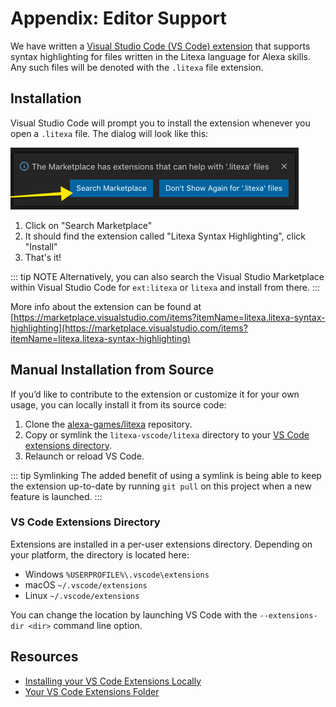 # Appendix: Editor Support

We have written a [Visual Studio Code (VS Code) extension](https://marketplace.visualstudio.com/items?itemName=litexa.litexa-syntax-highlighting) that supports syntax highlighting for files written in the Litexa
language for Alexa skills. Any such files will be denoted with the `.litexa` file extension.

## Installation

Visual Studio Code will prompt you to install the extension whenever you open a `.litexa` file. The dialog will look like this:

![Visual Studio Code Install Prompt](./vscode-litexa-extension.png)

1. Click on "Search Marketplace"
1. It should find the extension called "Litexa Syntax Highlighting", click "Install"
1. That's it!

::: tip NOTE
Alternatively, you can also search the Visual Studio Marketplace within Visual Studio Code for `ext:litexa` or `litexa` and install from there.
:::

More info about the extension can be found at
[https://marketplace.visualstudio.com/items?itemName=litexa.litexa-syntax-highlighting](https://marketplace.visualstudio.com/items?itemName=litexa.litexa-syntax-highlighting)

## Manual Installation from Source

If you’d like to contribute to the extension or customize it for your own usage, you can locally install it from its source code:

1. Clone the [alexa-games/litexa](https://github.com/alexa-games/litexa) repository.
1. Copy or symlink the `litexa-vscode/litexa` directory to your
[VS Code extensions directory](#vs-code-extensions-directory).
1. Relaunch or reload VS Code.

::: tip Symlinking
The added benefit of using a symlink is being able to keep the extension up-to-date by running `git pull` on this project when a
new feature is launched.
:::

### VS Code Extensions Directory

Extensions are installed in a per-user extensions directory. Depending on your platform, the directory is located here:

* Windows `%USERPROFILE%\.vscode\extensions`
* macOS `~/.vscode/extensions`
* Linux `~/.vscode/extensions`

You can change the location by launching VS Code with the `--extensions-dir <dir>` command line option.

## Resources

* [Installing your VS Code Extensions Locally](https://vscode-docs.readthedocs.io/en/stable/extensions/example-hello-world/#installing-your-extension-locally)
* [Your VS Code Extensions Folder](https://vscode-docs.readthedocs.io/en/stable/extensions/install-extension/#your-extensions-folder)
